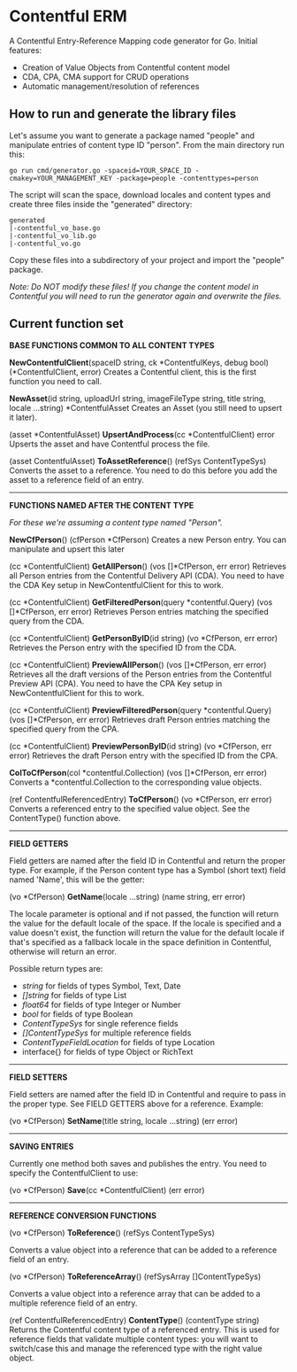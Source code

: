 # Contentful ERM

A Contentful Entry-Reference Mapping code generator for Go. Initial features:

- Creation of Value Objects from Contentful content model
- CDA, CPA, CMA support for CRUD operations
- Automatic management/resolution of references

How to run and generate the library files
-----------------------------------------

Let's assume you want to generate a package named "people" and manipulate entries of content type ID "person". From the main directory run this:

`go run cmd/generator.go -spaceid=YOUR_SPACE_ID -cmakey=YOUR_MANAGEMENT_KEY -package=people -contenttypes=person`

The script will scan the space, download locales and content types and create three files inside the "generated" directory:

<pre><code>generated
|-contentful_vo_base.go
|-contentful_vo_lib.go
|-contentful_vo.go</code></pre>

Copy these files into a subdirectory of your project and import the "people" package. 

_Note: Do NOT modify these files! If you change the content model in Contentful you will need to run the generator again and overwrite the files._

Current function set
---------------------

**BASE FUNCTIONS COMMON TO ALL CONTENT TYPES**

**NewContentfulClient**(spaceID string, ck *ContentfulKeys, debug bool) (*ContentfulClient, error)
Creates a Contentful client, this is the first function you need to call.

**NewAsset**(id string, uploadUrl string, imageFileType string, title string, locale ...string) *ContentfulAsset
Creates an Asset (you still need to upsert it later).

(asset *ContentfulAsset) **UpsertAndProcess**(cc *ContentfulClient) error 
Upserts the asset and have Contentful process the file.

(asset ContentfulAsset) **ToAssetReference**() (refSys ContentTypeSys) 
Converts the asset to a reference. You need to do this before you add the asset to a reference field of an entry.

---

**FUNCTIONS NAMED AFTER THE CONTENT TYPE**

_For these we're assuming a content type named "Person"._

**NewCfPerson**() (cfPerson *CfPerson)
Creates a new Person entry. You can manipulate and upsert this later

(cc *ContentfulClient) **GetAllPerson**() (vos []*CfPerson, err error)
Retrieves all Person entries from the Contentful Delivery API (CDA). You need to have the CDA Key setup in NewContentfulClient for this to work.

(cc *ContentfulClient) **GetFilteredPerson**(query *contentful.Query) (vos []*CfPerson, err error) 
Retrieves Person entries matching the specified query from the CDA.

(cc *ContentfulClient) **GetPersonByID**(id string) (vo *CfPerson, err error)
Retrieves the Person entry with the specified ID from the CDA.

(cc *ContentfulClient) **PreviewAllPerson**() (vos []*CfPerson, err error)
Retrieves all the draft versions of the Person entries from the Contentful Preview API (CPA). You need to have the CPA Key setup in NewContentfulClient for this to work.

(cc *ContentfulClient) **PreviewFilteredPerson**(query *contentful.Query) (vos []*CfPerson, err error) 
Retrieves draft Person entries matching the specified query from the CPA.

(cc *ContentfulClient) **PreviewPersonByID**(id string) (vo *CfPerson, err error)
Retrieves the draft Person entry with the specified ID from the CPA.

**ColToCfPerson**(col *contentful.Collection) (vos []*CfPerson, err error)
Converts a *contentful.Collection to the corresponding value objects.

(ref ContentfulReferencedEntry) **ToCfPerson**() (vo *CfPerson, err error)
Converts a referenced entry to the specified value object. See the ContentType() function above.

---

**FIELD GETTERS**

Field getters are named after the field ID in Contentful and return the proper type. For example, if the Person content type has a Symbol (short text) field named 'Name', this will be the getter:

(vo *CfPerson) **GetName**(locale ...string) (name string, err error) 

The locale parameter is optional and if not passed, the function will return the value for the default locale of the space. If the locale is specified and a value doesn't exist, the function will return the value for the default locale if that's specified as a fallback locale in the space definition in Contentful, otherwise will return an error.

Possible return types are:

- _string_ for fields of types Symbol, Text, Date
- _[]string_ for fields of type List
- _float64_ for fields of type Integer or Number
- _bool_ for fields of type Boolean
- _ContentTypeSys_ for single reference fields
- _[]ContentTypeSys_ for multiple reference fields
- _ContentTypeFieldLocation_ for fields of type Location
- interface{} for fields of type Object or RichText
	
---

**FIELD SETTERS**

Field setters are named after the field ID in Contentful and require to pass in the proper type. See FIELD GETTERS above for a reference. Example:

(vo *CfPerson) **SetName**(title string, locale ...string) (err error) 

---

**SAVING ENTRIES**

Currently one method both saves and publishes the entry. You need to specify the ContentfulClient to use:

(vo *CfPerson) **Save**(cc *ContentfulClient) (err error) 

---

**REFERENCE CONVERSION FUNCTIONS**

(vo *CfPerson) **ToReference**() (refSys ContentTypeSys) 

Converts a value object into a reference that can be added to a reference field of an entry.

(vo *CfPerson) **ToReferenceArray**() (refSysArray []ContentTypeSys) 

Converts a value object into a reference array that can be added to a multiple reference field of an entry.

(ref ContentfulReferencedEntry) **ContentType**() (contentType string)
Returns the Contentful content type of a referenced entry. This is used for reference fields that validate multiple content types: you will want to switch/case this and manage the referenced type with the right value object.